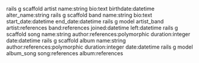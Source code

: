 rails g scaffold artist name:string bio:text birthdate:datetime alter_name:string
rails g scaffold band name:string bio:text start_date:datetime end_date:datetime
rails g model artist_band artist:references band:references joined:datetime left:datetime
rails g scaffold song name:string author:references:polymorphic duration:integer date:datetime
rails g scaffold album name:string author:references:polymorphic duration:integer date:datetime
rails g model album_song song:references album:references
